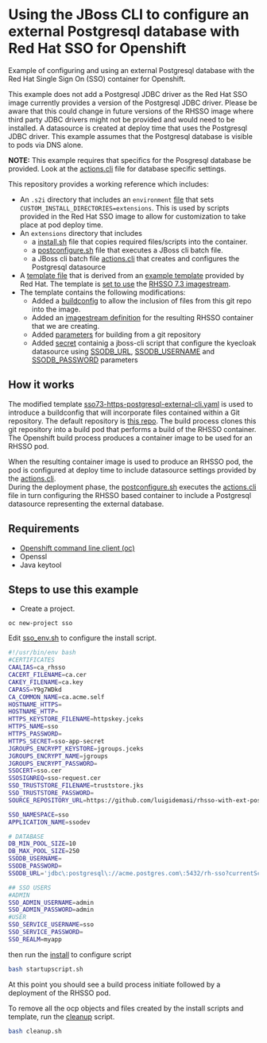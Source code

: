 # Using the JBoss CLI to configure an external Postgresql database with Red Hat SSO for Openshift

Example of configuring and using an external Postgresql database with the Red Hat Single Sign On (SSO) container for 
Openshift.

This example does not add a Postgresql JDBC driver as the Red Hat SSO image currently provides a version of the Postgresql
JDBC driver.  Please be aware that this could change in future versions of the RHSSO image where third party JDBC drivers
might not be provided and would need to be installed.  A datasource is created at deploy time that uses the Postgresql 
JDBC driver.  This example assumes that the Postgresql database is visible to pods via DNS alone.

**NOTE:** This example requires that specifics for the Posgresql database be provided. 
 Look at the [actions.cli](https://github.com/luigidemasi/rhsso-with-ext-postgresql-db-cli/blob/master/extensions/actions.cli) 
 file for database specific settings.

This repository provides a working reference which includes:

- An `.s2i` directory that includes an `environment` [file](https://github.com/luigidemasi/rhsso-with-ext-postgresql-db-cli/blob/master/.s2i/environment) 
  that sets `CUSTOM_INSTALL_DIRECTORIES=extensions`.  This is used by scripts provided in the Red Hat SSO image to allow for customization to take place at pod deploy time.
- An `extensions` directory that includes
  - a [install.sh](https://github.com/luigidemasi/rhsso-with-ext-postgresql-db-cli/blob/master/extensions/install.sh) 
    file that copies required files/scripts into the container.
  - a [postconfigure.sh](https://github.com/luigidemasi/rhsso-with-ext-postgresql-db-cli/blob/master/extensions/postconfigure.sh) 
    file that executes a JBoss cli batch file.
  - a JBoss cli batch file [actions.cli](https://github.com/luigidemasi/rhsso-with-ext-postgresql-db-cli/blob/master/extensions/actions.cli) 
    that creates and configures the Postgresql datasource
- A [template file](https://github.com/luigidemasi/rhsso-with-ext-postgresql-db-cli/blob/master/sso73-https-postgresql-external-cli.yaml) 
  that is derived from an [example template](https://github.com/jboss-container-images/redhat-sso-7-openshift-image/blob/v7.3.1.GA/templates/sso73-https.json) 
  provided by Red Hat.  The template is [set to use](https://github.com/luigidemasi/rhsso-with-ext-postgresql-db-cli/blob/master/sso73-https-postgresql-external-cli.yaml#L334-#L341) 
  the [RHSSO 7.3 imagestream](https://access.redhat.com/containers/#/registry.access.redhat.com/redhat-sso-7/sso73-openshift).  
- The template contains the following modifications: 
  - Added a [buildconfig](https://github.com/luigidemasi/rhsso-with-ext-postgresql-db-cli/blob/master/sso73-https-postgresql-external-cli.yaml#L322-#L360) 
    to allow the inclusion of files from this git repo into the image.
  - Added an [imagestream definition](https://github.com/luigidemasi/rhsso-with-ext-postgresql-db-cli/blob/master/sso73-https-postgresql-external-cli.yaml#L316-#L321) 
    for the resulting RHSSO container that we are creating.
  - Added [parameters](https://github.com/luigidemasi/rhsso-with-ext-postgresql-db-cli/blob/master/sso73-https-postgresql-external-cli.yaml#L78-#L98) 
    for building from a git repository
  - Added [secret](https://github.com/luigidemasi/rhsso-with-ext-postgresql-db-cli/blob/master/sso73-https-postgresql-external-cli.yaml#L299-#L315) containig a jboss-cli script that
    configure the kyecloak datasource using [SSODB_URL](https://github.com/luigidemasi/rhsso-with-ext-postgresql-db-cli/blob/master/sso73-https-postgresql-external-cli.yaml#L124-#L127), 
    [SSODB_USERNAME](https://github.com/luigidemasi/rhsso-with-ext-postgresql-db-cli/blob/master/sso73-https-postgresql-external-cli.yaml#L116-#L119)  and 
    [SSODB_PASSWORD](https://github.com/luigidemasi/rhsso-with-ext-postgresql-db-cli/blob/master/sso73-https-postgresql-external-cli.yaml#L120-#L123) parameters


## How it works

The modified template [sso73-https-postgresql-external-cli.yaml](https://github.com/luigidemasi/rhsso-with-ext-postgresql-db-cli/blob/master/sso73-https-postgresql-external-cli.yaml) 
is used to introduce a buildconfig that will incorporate files contained within a Git repository.  The default repository 
is [this repo](https://github.com/luigidemasi/rhsso-with-ext-postgresql-db-cli).  The build process clones this git repository 
into a build pod that performs a build of the RHSSO container.  The Openshift build process produces a container image to 
be used for an RHSSO pod.

When the resulting container image is used to produce an RHSSO pod, the pod is configured at deploy time to include 
datasource settings provided by the [actions.cli](https://github.com/luigidemasi/rhsso-with-ext-postgresql-db-cli/blob/master/extensions/actions.cli).  
During the deployment phase, the [postconfigure.sh](https://github.com/luigidemasi/rhsso-with-ext-postgresql-db-cli/blob/master/extensions/postconfigure.sh) 
executes the [actions.cli](https://github.com/luigidemasi/rhsso-with-ext-postgresql-db-cli/blob/master/extensions/actions.cli) 
file in turn configuring the RHSSO based container to include a Postgresql datasource representing the external database.


## Requirements
- [Openshift command line client (oc)](https://www.okd.io/download.html)
- Openssl
- Java keytool


## Steps to use this example

- Create a project.

~~~
oc new-project sso
~~~

Edit [sso_env.sh](https://github.com/luigidemasi/rhsso-with-ext-postgresql-db-cli/blob/master/sso_env.sh) to configure 
the install script.

~~~bash
#!/usr/bin/env bash
#CERTIFICATES
CAALIAS=ca_rhsso
CACERT_FILENAME=ca.cer
CAKEY_FILENAME=ca.key
CAPASS=Y9g7WDkd
CA_COMMON_NAME=ca.acme.self
HOSTNAME_HTTPS=
HOSTNAME_HTTP=
HTTPS_KEYSTORE_FILENAME=httpskey.jceks
HTTPS_NAME=sso
HTTPS_PASSWORD=
HTTPS_SECRET=sso-app-secret
JGROUPS_ENCRYPT_KEYSTORE=jgroups.jceks
JGROUPS_ENCRYPT_NAME=jgroups
JGROUPS_ENCRYPT_PASSWORD=
SSOCERT=sso.cer
SSOSIGNREQ=sso-request.cer
SSO_TRUSTSTORE_FILENAME=truststore.jks
SSO_TRUSTSTORE_PASSWORD=
SOURCE_REPOSITORY_URL=https://github.com/luigidemasi/rhsso-with-ext-postgresql-db-cli.git

SSO_NAMESPACE=sso
APPLICATION_NAME=ssodev

# DATABASE
DB_MIN_POOL_SIZE=10
DB_MAX_POOL_SIZE=250
SSODB_USERNAME=
SSODB_PASSWORD=
SSODB_URL='jdbc\:postgresql\://acme.postgres.com\:5432/rh-sso?currentSchema=mySchema&ssl=true&sslmode=require'

## SSO USERS
#ADMIN
SSO_ADMIN_USERNAME=admin
SSO_ADMIN_PASSWORD=admin
#USER
SSO_SERVICE_USERNAME=sso
SSO_SERVICE_PASSWORD=
SSO_REALM=myapp
~~~

then run the [install](https://github.com/luigidemasi/rhsso-with-ext-postgresql-db-cli/blob/master/startupscript.sh) to configure script

~~~bash
bash startupscript.sh
~~~

At this point you should see a build process initiate followed by a deployment of the RHSSO pod.

To remove all the ocp objects and files created by the install scripts and template, run the [cleanup](https://github.com/luigidemasi/rhsso-with-ext-postgresql-db-cli/blob/master/cleanup.sh) script.

~~~bash
bash cleanup.sh
~~~


